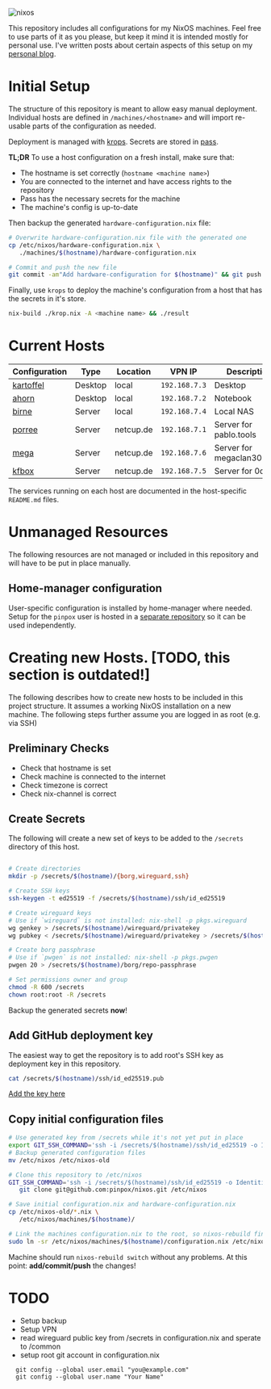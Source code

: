 ![nixos](https://socialify.git.ci/pinpox/nixos/image?description=1&font=Source%20Code%20Pro&forks=1&issues=1&logo=https%3A%2F%2Fpablo.tools%2Fnixoscolorful.svg&owner=1&pattern=Circuit%20Board&pulls=1&stargazers=1&theme=Light)

This repository includes all configurations for my NixOS machines. Feel free to
use parts of it as you please, but keep it mind it is intended mostly for
personal use. I've written posts about certain aspects of this setup on my
[personal blog](https://pablo.tools/blog).

# Initial Setup

The structure of this repository is meant to allow easy manual deployment.
Individual hosts are defined in `/machines/<hostname>` and will import re-usable
parts of the configuration as needed.

Deployment is managed with [krops](https://tech.ingolf-wagner.de/nixos/krops/).
Secrets are stored in [pass](https://www.passwordstore.org/).

**TL;DR** To use a host configuration on a fresh install, make sure that:

- The hostname is set correctly (`hostname <machine name>`)
- You are connected to the internet and have access rights to the repository
- Pass has the necessary secrets for the machine
- The machine's config is up-to-date

Then backup the generated `hardware-configuration.nix` file:

```bash
# Overwrite hardware-configuration.nix file with the generated one
cp /etc/nixos/hardware-configuration.nix \
   ./machines/$(hostname)/hardware-configuration.nix

# Commit and push the new file
git commit -am"Add hardware-configuration for $(hostname)" && git push
```

Finally, use `krops` to deploy the machine's configuration from a host that has
the secrets in it's store.

```bash
nix-build ./krop.nix -A <machine name> && ./result
```

# Current Hosts

| Configuration                       | Type      | Location    | VPN IP         | Description                  |
| ----------------------------------- | --------- | ----------- | -------------- | ---------------------------- |
| [kartoffel](./machines/kartoffel)   | Desktop   | local       | `192.168.7.3`  | Desktop                      |
| [ahorn](./machines/ahorn)           | Desktop   | local       | `192.168.7.2`  | Notebook                     |
| [birne](./machines/birne)           | Server    | local       | `192.168.7.4`  | Local NAS                    |
| [porree](./machines/porree)         | Server    | netcup.de   | `192.168.7.1`  | Server for pablo.tools       |
| [mega](./machines/mega)             | Server    | netcup.de   | `192.168.7.6`  | Server for megaclan3000.de   |
| [kfbox](./machines/kfbox)           | Server    | netcup.de   | `192.168.7.5`  | Server for 0cx.de            |

The services running on each host are documented in the host-specific
`README.md` files.

# Unmanaged Resources

The following resources are not managed or included in this repository and will
have to be put in place manually.

## Home-manager configuration

User-specific configuration is installed by home-manager where needed. Setup for
the `pinpox` user is hosted in a [separate
repository](https://github.com/pinpox/nixos-home) so it can be used
independently.

# Creating new Hosts. [TODO, this section is outdated!]

The following describes how to create new hosts to be included in this project
structure. It assumes a working NixOS installation on a new machine. The
following steps further assume you are logged in as root (e.g. via SSH)

## Preliminary Checks

- Check that hostname is set
- Check machine is connected to the internet
- Check timezone is correct
- Check nix-channel is correct

## Create Secrets

The following will create a new set of keys to be added to the `/secrets`
directory of this host.

```bash

# Create directories
mkdir -p /secrets/$(hostname)/{borg,wireguard,ssh}

# Create SSH keys
ssh-keygen -t ed25519 -f /secrets/$(hostname)/ssh/id_ed25519

# Create wireguard keys
# Use if `wireguard` is not installed: nix-shell -p pkgs.wireguard
wg genkey > /secrets/$(hostname)/wireguard/privatekey
wg pubkey < /secrets/$(hostname)/wireguard/privatekey > /secrets/$(hostname)/wireguard/publickey

# Create borg passphrase
# Use if `pwgen` is not installed: nix-shell -p pkgs.pwgen
pwgen 20 > /secrets/$(hostname)/borg/repo-passphrase

# Set permissions owner and group
chmod -R 600 /secrets
chown root:root -R /secrets
```

Backup the generated secrets **now**!

## Add GitHub deployment key

The easiest way to get the repository is to add root's SSH key as deployment key
in this repository.

```bash
cat /secrets/$(hostname)/ssh/id_ed25519.pub
```

[Add the key here]( https://github.com/pinpox/nixos/settings/keys/new)

## Copy initial configuration files

```bash
# Use generated key from /secrets while it's not yet put in place
export GIT_SSH_COMMAND='ssh -i /secrets/$(hostname)/ssh/id_ed25519 -o IdentitiesOnly=yes'
# Backup generated configuration files
mv /etc/nixos /etc/nixos-old

# Clone this repository to /etc/nixos
GIT_SSH_COMMAND='ssh -i /secrets/$(hostname)/ssh/id_ed25519 -o IdentitiesOnly=yes' \
   git clone git@github.com:pinpox/nixos.git /etc/nixos

# Save initial configuration.nix and hardware-configuration.nix
cp /etc/nixos-old/*.nix \
   /etc/nixos/machines/$(hostname)/

# Link the machines configuration.nix to the root, so nixos-rebuild finds it
sudo ln -sr /etc/nixos/machines/$(hostname)/configuration.nix /etc/nixos/configuration.nix

```

Machine should run `nixos-rebuild switch` without any problems.  At this point:
**add/commit/push** the changes!


# TODO
- Setup backup
- Setup VPN
- read wireguard public key from /secrets in configuration.nix and sperate to
	/common
- setup root git account in configuration.nix
```
  git config --global user.email "you@example.com"
  git config --global user.name "Your Name"
```


